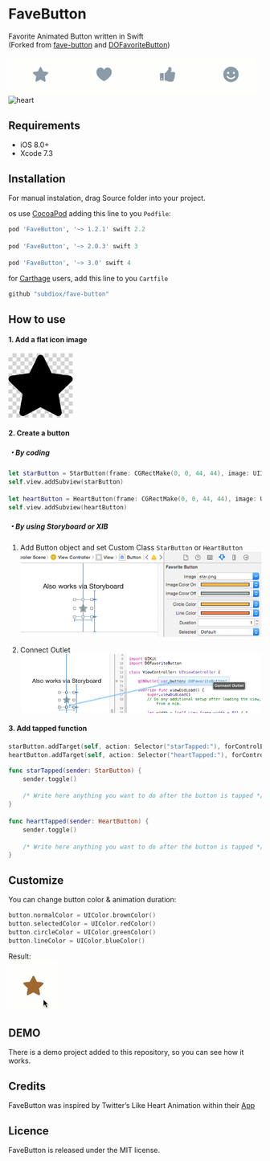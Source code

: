 # FaveButton
Favorite Animated Button written in Swift  
(Forked from [fave-button](https://github.com/xhamr/yosei-yamagishi/fave-button) and [DOFavoriteButton](https://github.com/okmr-d/DOFavoriteButton))

![star](https://raw.githubusercontent.com/okmr-d/okmr-d.github.io/master/img/DOFavoriteButton/demo.gif)
![heart](https://github.com/xhamr/fave-button/blob/master/fave-button1.gif)


## Requirements

- iOS 8.0+
- Xcode 7.3

## Installation

For manual instalation, drag Source folder into your project.

os use [CocoaPod](https://cocoapods.org) adding this line to you `Podfile`:

```ruby
pod 'FaveButton', '~> 1.2.1' swift 2.2

pod 'FaveButton', '~> 2.0.3' swift 3

pod 'FaveButton', '~> 3.0' swift 4
```

for [Carthage](https://github.com/Carthage/Carthage) users, add this line to you `Cartfile`

```ruby
github "subdiox/fave-button"
```

## How to use
#### 1. Add a flat icon image
![Flat Icon Image](https://raw.githubusercontent.com/okmr-d/okmr-d.github.io/master/img/DOFavoriteButton/flatIconImage.png)

#### 2. Create a button
##### ・By coding
```swift
let starButton = StarButton(frame: CGRectMake(0, 0, 44, 44), image: UIImage(named: "star.png"))
self.view.addSubview(starButton)

let heartButton = HeartButton(frame: CGRectMake(0, 0, 44, 44), image: UIImage(named: "heart.png"))
self.view.addSubview(heartButton)
```

##### ・By using Storyboard or XIB
1. Add Button object and set Custom Class `StarButton` or `HeartButton`  
![via Storyboard](https://raw.githubusercontent.com/okmr-d/okmr-d.github.io/master/img/DOFavoriteButton/storyboard.png)

2. Connect Outlet  
![connect outlet](https://raw.githubusercontent.com/okmr-d/okmr-d.github.io/master/img/DOFavoriteButton/connect.png)

#### 3. Add tapped function
```swift
starButton.addTarget(self, action: Selector("starTapped:"), forControlEvents: .TouchUpInside)
heartButton.addTarget(self, action: Selector("heartTapped:"), forControlEvents: .TouchUpInside)
```
```swift
func starTapped(sender: StarButton) {
    sender.toggle()
    
    /* Write here anything you want to do after the button is tapped */
}

func heartTapped(sender: HeartButton) {
    sender.toggle()
    
    /* Write here anything you want to do after the button is tapped */
}
```

## Customize
You can change button color & animation duration:
```swift
button.normalColor = UIColor.brownColor()
button.selectedColor = UIColor.redColor()
button.circleColor = UIColor.greenColor()
button.lineColor = UIColor.blueColor()
```
Result:  
![Customize](https://raw.githubusercontent.com/okmr-d/okmr-d.github.io/master/img/DOFavoriteButton/changeColor.gif)

## DEMO
There is a demo project added to this repository, so you can see how it works.

## Credits
FaveButton was inspired by Twitter’s Like Heart Animation within their [App](https://itunes.apple.com/us/app/twitter/id333903271)

## Licence
FaveButton is released under the MIT license.
